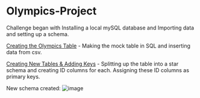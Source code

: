 # Olympics-Project

Challenge began with Installing a local mySQL database and Importing data and setting up a schema.

[Creating the Olympics Table](https://github.com/jessrobbin/Olympics-Project/blob/main/Creating%20Olympics%20Table.sql) - Making the mock table in SQL and inserting data from csv.

[Creating New Tables & Adding Keys](https://github.com/jessrobbin/Olympics-Project/blob/main/Creating%20New%20Tables%20%26%20Adding%20Keys.sql) - Splitting up the table into a star schema and creating ID columns for each. Assigning these ID columns as primary keys.

New schema created:
![image](https://github.com/user-attachments/assets/b9c3d61d-7483-4369-94c3-aaa80874dd2b)
